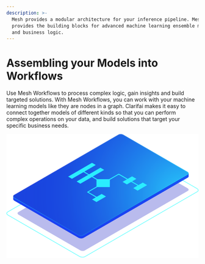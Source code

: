 ```yaml
---
description: >-
  Mesh provides a modular architecture for your inference pipeline. Mesh
  provides the building blocks for advanced machine learning ensemble modeling
  and business logic.
---
```


# Assembling your Models into Workflows

Use Mesh Workflows to process complex logic, gain insights and build targeted solutions. With Mesh Workflows, you can work with your machine learning models like they are nodes in a graph. Clarifai makes it easy to connect together models of different kinds so that you can perform complex operations on your data, and build solutions that target your specific business needs.

![](../../.gitbook/assets/mesh.svg)





